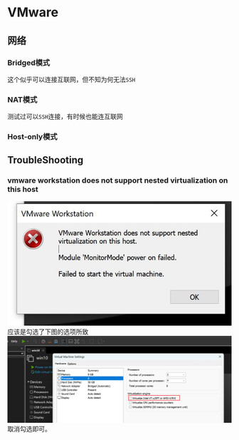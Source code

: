 # VMware

## 网络

### Bridged模式

这个似乎可以连接互联网，但不知为何无法`SSH`

### NAT模式

测试过可以`SSH`连接，有时候也能连互联网

### Host-only模式

## TroubleShooting

### vmware workstation does not support nested virtualization on this host
![](../../attachments/Pasted%20image%2020230730175319.png)
应该是勾选了下图的选项所致
![](../../attachments/Pasted%20image%2020230730175440.png)
取消勾选即可。